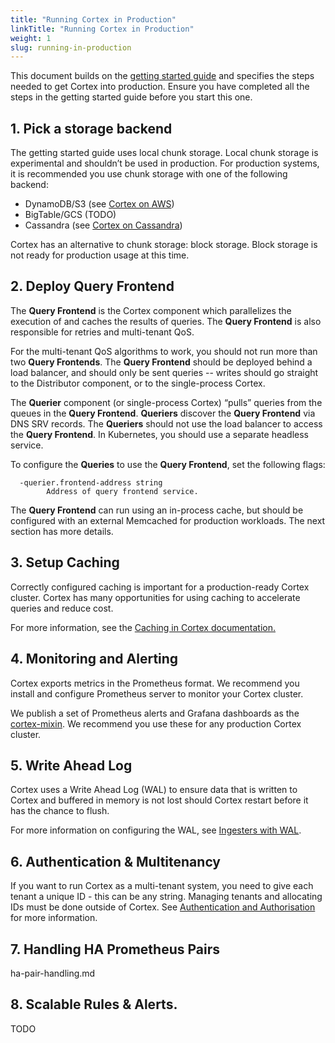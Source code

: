 ```yaml
---
title: "Running Cortex in Production"
linkTitle: "Running Cortex in Production"
weight: 1
slug: running-in-production
---
```


This document builds on the [getting started guide](../getting_started.md) and specifies the steps needed to get Cortex into production.
Ensure you have completed all the steps in the getting started guide before you start this one.

## 1. Pick a storage backend

The getting started guide uses local chunk storage.
Local chunk storage is experimental and shouldn’t be used in production.
For production systems, it is recommended you use chunk storage with one of the following backend:

* DynamoDB/S3 (see [Cortex on AWS](./storage-aws.md))
* BigTable/GCS (TODO)
* Cassandra (see [Cortex on Cassandra](./storage-cassandra.md))

Cortex has an alternative to chunk storage: block storage.  Block storage is not ready for production usage at this time.

## 2. Deploy Query Frontend

The **Query Frontend** is the Cortex component which parallelizes the execution of and caches the results of queries.
The **Query Frontend** is also responsible for retries and multi-tenant QoS.

For the multi-tenant QoS algorithms to work, you should not run more than two **Query Frontends**.
The **Query Frontend** should be deployed behind a load balancer, and should only be sent queries -- writes should go straight to the Distributor component, or to the single-process Cortex.

The **Querier** component (or single-process Cortex) “pulls” queries from the queues in the **Query Frontend**.
**Queriers** discover the **Query Frontend** via DNS SRV records.
The **Queriers** should not use the load balancer to access the **Query Frontend**.
In Kubernetes, you should use a separate headless service.

To configure the **Queries** to use the **Query Frontend**, set the following flags:

```
  -querier.frontend-address string
    	Address of query frontend service.
```

The **Query Frontend** can run using an in-process cache, but should be configured with an external Memcached for production workloads.
The next section has more details.

## 3. Setup Caching

Correctly configured caching is important for a production-ready Cortex cluster.
Cortex has many opportunities for using caching to accelerate queries and reduce cost.

For more information, see the [Caching in Cortex documentation.](./caching.md)

## 4. Monitoring and Alerting

Cortex exports metrics in the Prometheus format.
We recommend you install and configure Prometheus server to monitor your Cortex cluster.

We publish a set of Prometheus alerts and Grafana dashboards as the [cortex-mixin](https://github.com/grafana/cortex-jsonnet).
We recommend you use these for any production Cortex cluster.

## 5. Write Ahead Log

Cortex uses a Write Ahead Log (WAL) to ensure data that is written to Cortex and buffered in memory is not lost should Cortex restart before it has the chance to flush.

For more information on configuring the WAL, see [Ingesters with WAL](ingesters-with-wal.md).

## 6. Authentication & Multitenancy

If you want to run Cortex as a multi-tenant system, you need to give each
tenant a unique ID - this can be any string.
Managing tenants and allocating IDs must be done outside of Cortex.
See [Authentication and Authorisation](auth.md) for more information.

## 7. Handling HA Prometheus Pairs

ha-pair-handling.md

## 8. Scalable Rules & Alerts.

TODO
